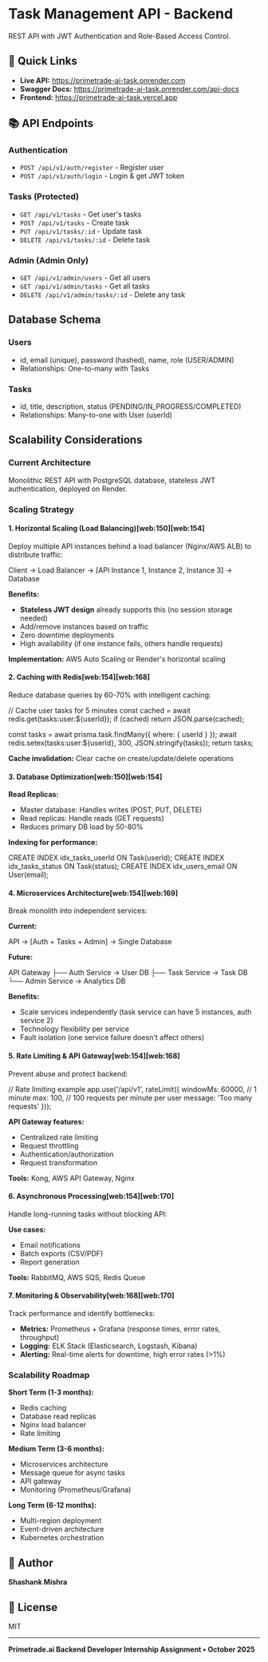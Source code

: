 # Task Management API - Backend

REST API with JWT Authentication and Role-Based Access Control.

## 🚀 Quick Links

- **Live API:** https://primetrade-ai-task.onrender.com
- **Swagger Docs:** https://primetrade-ai-task.onrender.com/api-docs
- **Frontend:** https://primetrade-ai-task.vercel.app

## 📚 API Endpoints

### Authentication
- `POST /api/v1/auth/register` - Register user
- `POST /api/v1/auth/login` - Login & get JWT token

### Tasks (Protected)
- `GET /api/v1/tasks` - Get user's tasks
- `POST /api/v1/tasks` - Create task
- `PUT /api/v1/tasks/:id` - Update task
- `DELETE /api/v1/tasks/:id` - Delete task

### Admin (Admin Only)
- `GET /api/v1/admin/users` - Get all users
- `GET /api/v1/admin/tasks` - Get all tasks
- `DELETE /api/v1/admin/tasks/:id` - Delete any task

## Database Schema

### Users
- id, email (unique), password (hashed), name, role (USER/ADMIN)
- Relationships: One-to-many with Tasks

### Tasks
- id, title, description, status (PENDING/IN_PROGRESS/COMPLETED)
- Relationships: Many-to-one with User (userId)

## Scalability Considerations

### Current Architecture
Monolithic REST API with PostgreSQL database, stateless JWT authentication, deployed on Render.

### Scaling Strategy

#### 1. **Horizontal Scaling (Load Balancing)**[web:150][web:154]

Deploy multiple API instances behind a load balancer (Nginx/AWS ALB) to distribute traffic:

Client → Load Balancer → [API Instance 1, Instance 2, Instance 3] → Database


**Benefits:**
- **Stateless JWT design** already supports this (no session storage needed)
- Add/remove instances based on traffic
- Zero downtime deployments
- High availability (if one instance fails, others handle requests)

**Implementation:** AWS Auto Scaling or Render's horizontal scaling

#### 2. **Caching with Redis**[web:154][web:168]

Reduce database queries by 60-70% with intelligent caching:

// Cache user tasks for 5 minutes
const cached = await redis.get(tasks:user:${userId});
if (cached) return JSON.parse(cached);

const tasks = await prisma.task.findMany({ where: { userId } });
await redis.setex(tasks:user:${userId}, 300, JSON.stringify(tasks));
return tasks;


**Cache invalidation:** Clear cache on create/update/delete operations

#### 3. **Database Optimization**[web:150][web:154]

**Read Replicas:**
- Master database: Handles writes (POST, PUT, DELETE)
- Read replicas: Handle reads (GET requests)
- Reduces primary DB load by 50-80%

**Indexing for performance:**

CREATE INDEX idx_tasks_userId ON Task(userId);
CREATE INDEX idx_tasks_status ON Task(status);
CREATE INDEX idx_users_email ON User(email);


#### 4. **Microservices Architecture**[web:154][web:169]

Break monolith into independent services:

**Current:**

API → [Auth + Tasks + Admin] → Single Database

**Future:**

API Gateway
├── Auth Service → User DB
├── Task Service → Task DB
└── Admin Service → Analytics DB


**Benefits:**
- Scale services independently (task service can have 5 instances, auth service 2)
- Technology flexibility per service
- Fault isolation (one service failure doesn't affect others)

#### 5. **Rate Limiting & API Gateway**[web:154][web:168]

Prevent abuse and protect backend:

// Rate limiting example
app.use('/api/v1', rateLimit({
windowMs: 60000, // 1 minute
max: 100, // 100 requests per minute per user
message: 'Too many requests'
}));


**API Gateway features:**
- Centralized rate limiting
- Request throttling
- Authentication/authorization
- Request transformation

**Tools:** Kong, AWS API Gateway, Nginx

#### 6. **Asynchronous Processing**[web:154][web:170]

Handle long-running tasks without blocking API:

**Use cases:**
- Email notifications
- Batch exports (CSV/PDF)
- Report generation

**Tools:** RabbitMQ, AWS SQS, Redis Queue

#### 7. **Monitoring & Observability**[web:168][web:170]

Track performance and identify bottlenecks:

- **Metrics:** Prometheus + Grafana (response times, error rates, throughput)
- **Logging:** ELK Stack (Elasticsearch, Logstash, Kibana)
- **Alerting:** Real-time alerts for downtime, high error rates (>1%)

### Scalability Roadmap

**Short Term (1-3 months):**
- Redis caching
- Database read replicas
- Nginx load balancer
- Rate limiting

**Medium Term (3-6 months):**
- Microservices architecture
- Message queue for async tasks
- API gateway
- Monitoring (Prometheus/Grafana)

**Long Term (6-12 months):**
- Multi-region deployment
- Event-driven architecture
- Kubernetes orchestration

## 👤 Author

**Shashank Mishra**  

## 📄 License

MIT

---

**Primetrade.ai Backend Developer Internship Assignment • October 2025**